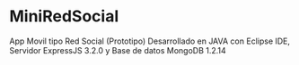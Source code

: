 # MiniRedSocial
App Movil tipo Red Social (Prototipo) Desarrollado en JAVA con Eclipse IDE, Servidor ExpressJS 3.2.0 y Base de datos MongoDB 1.2.14
